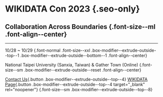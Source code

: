 # WIKIDATA Con 2023 {.seo-only}

## Collaboration Across Boundaries {.font-size--ml .font-align--center}

---

10/28 ~ 10/29 {.font-normal .font-size--xxl .box-modifier--extrude-outside--top--1 .box-modifier--extrude-outside--bottom--1 .font-align--center}

National Taipei University (Sanxia, Taiwan) & Gather Town (Online) {.font-size--sm .box-modifier--extrude-outside--reset .font-align--center}

[Contact Us](mailto:contact@wikidatacon.org){.button .box-modifier--extrude-outside--top--4} [WIKIDATA Page](https://www.wikidata.org/wiki/Wikidata:WikidataCon_2023){.button .box-modifier--extrude-outside--top--4 target="_blank" rel="noopener"} {.font-size--sm .box-modifier--extrude-outside--top--8}

